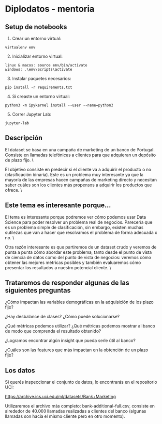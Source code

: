 # Diplodatos - mentoria

## Setup de notebooks
1) Crear un entorno virtual:
```
virtualenv env
```
2) Inicializar entorno virtual:
```
linux & macos: source env/bin/activate
windows: .\env\Scripts\activate
```
3) Instalar paquetes necesarios:
```
pip install -r requirements.txt
```
4) Si creaste un entorno virtual:
```
python3 -m ipykernel install --user --name=python3
```
5) Correr Jupyter Lab:
```
jupyter-lab
```

## Descripción
El dataset se basa en una campaña de marketing de un banco de Portugal. Consiste en llamadas telefónicas a clientes para que adquieran un depósito de plazo fijo. \

El objetivo consiste en predecir si el cliente va a adquirir el producto o no (clasificación binaria). Este es un problema muy interesante ya que la mayoría de las empresas hacen campañas de marketing directo y necesitan saber cuáles son los clientes más propensos a adquirir los productos que ofrece. \

## Este tema es interesante porque...
El tema es interesante porque podremos ver cómo podemos usar Data Science para poder resolver un problema real de negocios. Parecería que es un problema simple de clasificación, sin embargo, existen muchas sutilezas que van a hacer que resolvamos el problema de forma adecuada o no. \

Otra razón interesante es que partiremos de un dataset crudo y veremos de punta a punta cómo abordar este problema, tanto desde el punto de vista de ciencia de datos como del punto de vista de negocios: veremos cómo obtener las mejores métricas posibles y también evaluaremos cómo presentar los resultados a nuestro potencial cliente. \

## Trataremos de responder algunas de las siguientes preguntas
¿Cómo impactan las variables demográficas en la adquisición de los plazo fijo?

¿Hay desbalance de clases? ¿Cómo puede solucionarse?

¿Qué métricas podemos utilizar? ¿Qué métricas podemos mostrar al banco de modo que comprenda el resultado obtenido?

¿Logramos encontrar algún insight que pueda serle útil al banco?

¿Cuáles son las features que más impactan en la obtención de un plazo fijo?

## Los datos
Si querés inspeccionar el conjunto de datos, lo encontrarás en el repositorio UCI:

https://archive.ics.uci.edu/ml/datasets/Bank+Marketing

Utilizaremos el archivo más completo: bank-additional-full.csv, consiste en alrededor de 40.000 llamadas realizadas a clientes del banco (algunas llamadas son hacia el mismo cliente pero en otro momento).
